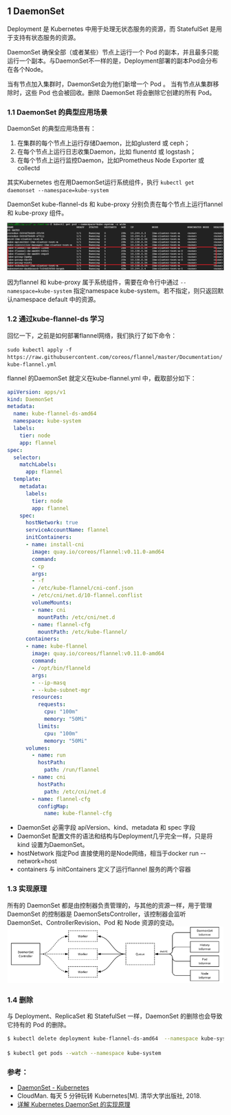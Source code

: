 ## 1 DaemonSet

Deployment 是 Kubernetes 中用于处理无状态服务的资源，而 StatefulSet 是用于支持有状态服务的资源。

DaemonSet 确保全部（或者某些）节点上运行一个 Pod 的副本，并且最多只能运行一个副本。与DaemonSet不一样的是，Deployment部署的副本Pod会分布在各个Node。

当有节点加入集群时，DaemonSet会为他们新增一个 Pod 。 当有节点从集群移除时，这些 Pod 也会被回收。删除 DaemonSet 将会删除它创建的所有 Pod。

### 1.1 DaemonSet 的典型应用场景

DaemonSet 的典型应用场景有：
1. 在集群的每个节点上运行存储Daemon，比如glusterd 或 ceph；
2. 在每个节点上运行日志收集Daemon，比如 flunentd 或 logstash；
3. 在每个节点上运行监控Daemon，比如Prometheus Node Exporter 或 collectd

其实Kubernetes 也在用DaemonSet运行系统组件，执行 `kubectl get daemonset --namespace=kube-system`

DaemonSet kube-flannel-ds 和 kube-proxy 分别负责在每个节点上运行flannel 和 kube-proxy 组件。

![enter description here](/images/DaemonSetExample.png)

因为flannel 和 kube-proxy 属于系统组件，需要在命令行中通过 `--namespace=kube-system` 指定namespace kube-system。若不指定，则只返回默认namespace default 中的资源。

### 1.2 通过kube-flannel-ds 学习

回忆一下，之前是如何部署flannel网络，我们执行了如下命令：

`sudo kubectl apply -f https://raw.githubusercontent.com/coreos/flannel/master/Documentation/kube-flannel.yml`

flannel 的DaemonSet 就定义在kube-flannel.yml 中，截取部分如下：
```yaml
apiVersion: apps/v1
kind: DaemonSet
metadata:
  name: kube-flannel-ds-amd64
  namespace: kube-system
  labels:
    tier: node
    app: flannel
spec:
  selector:
    matchLabels:
      app: flannel
  template:
    metadata:
      labels:
        tier: node
        app: flannel
    spec:
      hostNetwork: true
      serviceAccountName: flannel
      initContainers:
      - name: install-cni
        image: quay.io/coreos/flannel:v0.11.0-amd64
        command:
        - cp
        args:
        - -f
        - /etc/kube-flannel/cni-conf.json
        - /etc/cni/net.d/10-flannel.conflist
        volumeMounts:
        - name: cni
          mountPath: /etc/cni/net.d
        - name: flannel-cfg
          mountPath: /etc/kube-flannel/
      containers:
      - name: kube-flannel
        image: quay.io/coreos/flannel:v0.11.0-amd64
        command:
        - /opt/bin/flanneld
        args:
        - --ip-masq
        - --kube-subnet-mgr
        resources:
          requests:
            cpu: "100m"
            memory: "50Mi"
          limits:
            cpu: "100m"
            memory: "50Mi"
      volumes:
        - name: run
          hostPath:
            path: /run/flannel
        - name: cni
          hostPath:
            path: /etc/cni/net.d
        - name: flannel-cfg
          configMap:
            name: kube-flannel-cfg
```

* DaemonSet 必需字段 apiVersion、kind、metadata 和 spec 字段
* DaemonSet 配置文件的语法和结构与Deployment几乎完全一样，只是将kind 设置为DaemonSet。
* hostNetwork 指定Pod 直接使用的是Node网络，相当于docker run --network=host
* containers 与 initContainers 定义了运行flannel 服务的两个容器

### 1.3 实现原理

所有的 DaemonSet 都是由控制器负责管理的，与其他的资源一样，用于管理 DaemonSet 的控制器是 DaemonSetsController，该控制器会监听 DaemonSet、ControllerRevision、Pod 和 Node 资源的变动。
![](images/DaemonSet实现原理.png)

### 1.4 删除

与 Deployment、ReplicaSet 和 StatefulSet 一样，DaemonSet 的删除也会导致它持有的 Pod 的删除。

```bash
$ kubectl delete deployment kube-flannel-ds-amd64  --namespace kube-system

$ kubectl get pods --watch --namespace kube-system
```

### 参考：

* [DaemonSet - Kubernetes](https://kubernetes.io/zh/docs/concepts/workloads/controllers/daemonset/)
* CloudMan. 每天 5 分钟玩转 Kubernetes[M]. 清华大学出版社, 2018.
* [详解 Kubernetes DaemonSet 的实现原理](https://draveness.me/kubernetes-daemonset)